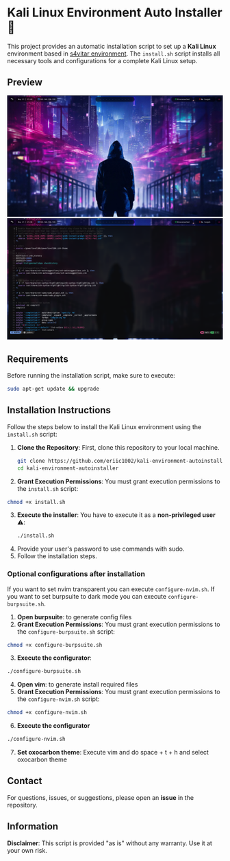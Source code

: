 # Kali Linux Environment Auto Installer 📀

This project provides an automatic installation script to set up a **Kali Linux** environment based in [s4vitar environment](https://hack4u.io/cursos/personalizacion-de-entorno-en-linux/). 
The `install.sh` script installs all necessary tools and configurations for a complete Kali Linux setup.

## Preview
![home-image](./images/background.png)
![nvim-image](./images/nvim.png)

## Requirements

Before running the installation script, make sure to execute:
```bash
sudo apt-get update && upgrade
```

## Installation Instructions

Follow the steps below to install the Kali Linux environment using the `install.sh` script:

1. **Clone the Repository**: First, clone this repository to your local machine.
   ```bash
   git clone https://github.com/eriic1002/kali-environment-autoinstaller.git
   cd kali-environment-autoinstaller
   ```

2. **Grant Execution Permissions**: You must grant execution permissions to the `install.sh` script:
  ```bash
  chmod +x install.sh
  ```

3. **Execute the installer**: You have to execute it as a **non-privileged user** ⚠️:
   ```bash
   ./install.sh
   ```
4. Provide your user's password to use commands with sudo.
5. Follow the installation steps.

### Optional configurations after installation
If you want to set nvim transparent you can execute `configure-nvim.sh`.
If you want to set burpsuite to dark mode you can execute `configure-burpsuite.sh`.
1. **Open burpsuite**: to generate config files
1. **Grant Execution Permissions**: You must grant execution permissions to the `configure-burpsuite.sh` script:
```bash
chmod +x configure-burpsuite.sh
```
3. **Execute the configurator**:
```bash
./configure-burpsuite.sh
```
4. **Open vim**: to generate install required files
5. **Grant Execution Permissions**: You must grant execution permissions to the `configure-nvim.sh` script:
```bash
chmod +x configure-nvim.sh
```
6. **Execute the configurator**
```bash
./configure-nvim.sh
```
7. **Set oxocarbon theme**: Execute vim and do space + t + h and select oxocarbon theme

## Contact
For questions, issues, or suggestions, please open an **issue** in the repository. 

## Information
**Disclaimer**: This script is provided "as is" without any warranty. Use it at your own risk.
